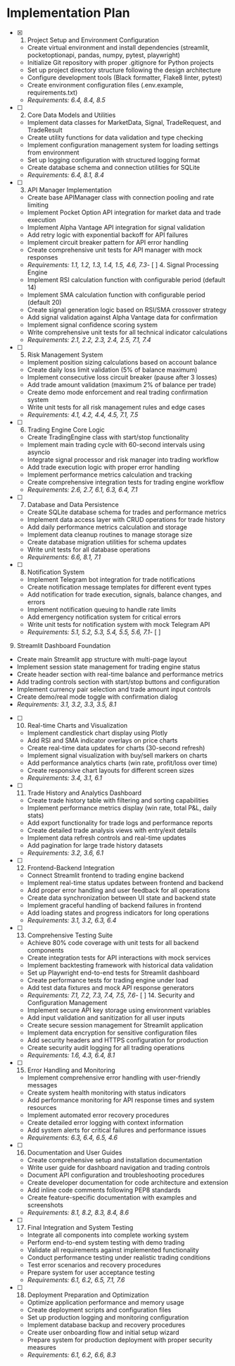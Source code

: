 # Implementation Plan

- [x] 1. Project Setup and Environment Configuration



  - Create virtual environment and install dependencies (streamlit, pocketoptionapi, pandas, numpy, pytest, playwright)
  - Initialize Git repository with proper .gitignore for Python projects
  - Set up project directory structure following the design architecture
  - Configure development tools (Black formatter, Flake8 linter, pytest)
  - Create environment configuration files (.env.example, requirements.txt)
  - _Requirements: 6.4, 8.4, 8.5_

- [ ] 2. Core Data Models and Utilities
  - Implement data classes for MarketData, Signal, TradeRequest, and TradeResult
  - Create utility functions for data validation and type checking
  - Implement configuration management system for loading settings from environment
  - Set up logging configuration with structured logging format
  - Create database schema and connection utilities for SQLite
  - _Requirements: 6.4, 8.1, 8.4_

- [ ] 3. API Manager Implementation
  - Create base APIManager class with connection pooling and rate limiting
  - Implement Pocket Option API integration for market data and trade execution
  - Implement Alpha Vantage API integration for signal validation
  - Add retry logic with exponential backoff for API failures
  - Implement circuit breaker pattern for API error handling
  - Create comprehensive unit tests for API manager with mock responses
  - _Requirements: 1.1, 1.2, 1.3, 1.4, 1.5, 4.6, 7.3_- [ 
] 4. Signal Processing Engine
  - Implement RSI calculation function with configurable period (default 14)
  - Implement SMA calculation function with configurable period (default 20)
  - Create signal generation logic based on RSI/SMA crossover strategy
  - Add signal validation against Alpha Vantage data for confirmation
  - Implement signal confidence scoring system
  - Write comprehensive unit tests for all technical indicator calculations
  - _Requirements: 2.1, 2.2, 2.3, 2.4, 2.5, 7.1, 7.4_

- [ ] 5. Risk Management System
  - Implement position sizing calculations based on account balance
  - Create daily loss limit validation (5% of balance maximum)
  - Implement consecutive loss circuit breaker (pause after 3 losses)
  - Add trade amount validation (maximum 2% of balance per trade)
  - Create demo mode enforcement and real trading confirmation system
  - Write unit tests for all risk management rules and edge cases
  - _Requirements: 4.1, 4.2, 4.4, 4.5, 7.1, 7.5_

- [ ] 6. Trading Engine Core Logic
  - Create TradingEngine class with start/stop functionality
  - Implement main trading cycle with 60-second intervals using asyncio
  - Integrate signal processor and risk manager into trading workflow
  - Add trade execution logic with proper error handling
  - Implement performance metrics calculation and tracking
  - Create comprehensive integration tests for trading engine workflow
  - _Requirements: 2.6, 2.7, 6.1, 6.3, 6.4, 7.1_

- [ ] 7. Database and Data Persistence
  - Create SQLite database schema for trades and performance metrics
  - Implement data access layer with CRUD operations for trade history
  - Add daily performance metrics calculation and storage
  - Implement data cleanup routines to manage storage size
  - Create database migration utilities for schema updates
  - Write unit tests for all database operations
  - _Requirements: 6.6, 8.1, 7.1_

- [ ] 8. Notification System
  - Implement Telegram bot integration for trade notifications
  - Create notification message templates for different event types
  - Add notification for trade execution, signals, balance changes, and errors
  - Implement notification queuing to handle rate limits
  - Add emergency notification system for critical errors
  - Write unit tests for notification system with mock Telegram API
  - _Requirements: 5.1, 5.2, 5.3, 5.4, 5.5, 5.6, 7.1_- [ ]
 9. Streamlit Dashboard Foundation
  - Create main Streamlit app structure with multi-page layout
  - Implement session state management for trading engine status
  - Create header section with real-time balance and performance metrics
  - Add trading controls section with start/stop buttons and configuration
  - Implement currency pair selection and trade amount input controls
  - Create demo/real mode toggle with confirmation dialog
  - _Requirements: 3.1, 3.2, 3.3, 3.5, 8.1_

- [ ] 10. Real-time Charts and Visualization
  - Implement candlestick chart display using Plotly
  - Add RSI and SMA indicator overlays on price charts
  - Create real-time data updates for charts (30-second refresh)
  - Implement signal visualization with buy/sell markers on charts
  - Add performance analytics charts (win rate, profit/loss over time)
  - Create responsive chart layouts for different screen sizes
  - _Requirements: 3.4, 3.1, 6.1_

- [ ] 11. Trade History and Analytics Dashboard
  - Create trade history table with filtering and sorting capabilities
  - Implement performance metrics display (win rate, total P&L, daily stats)
  - Add export functionality for trade logs and performance reports
  - Create detailed trade analysis views with entry/exit details
  - Implement data refresh controls and real-time updates
  - Add pagination for large trade history datasets
  - _Requirements: 3.2, 3.6, 6.1_

- [ ] 12. Frontend-Backend Integration
  - Connect Streamlit frontend to trading engine backend
  - Implement real-time status updates between frontend and backend
  - Add proper error handling and user feedback for all operations
  - Create data synchronization between UI state and backend state
  - Implement graceful handling of backend failures in frontend
  - Add loading states and progress indicators for long operations
  - _Requirements: 3.1, 3.2, 6.3, 6.4_

- [ ] 13. Comprehensive Testing Suite
  - Achieve 80% code coverage with unit tests for all backend components
  - Create integration tests for API interactions with mock services
  - Implement backtesting framework with historical data validation
  - Set up Playwright end-to-end tests for Streamlit dashboard
  - Create performance tests for trading engine under load
  - Add test data fixtures and mock API response generators
  - _Requirements: 7.1, 7.2, 7.3, 7.4, 7.5, 7.6_-
 [ ] 14. Security and Configuration Management
  - Implement secure API key storage using environment variables
  - Add input validation and sanitization for all user inputs
  - Create secure session management for Streamlit application
  - Implement data encryption for sensitive configuration files
  - Add security headers and HTTPS configuration for production
  - Create security audit logging for all trading operations
  - _Requirements: 1.6, 4.3, 6.4, 8.1_

- [ ] 15. Error Handling and Monitoring
  - Implement comprehensive error handling with user-friendly messages
  - Create system health monitoring with status indicators
  - Add performance monitoring for API response times and system resources
  - Implement automated error recovery procedures
  - Create detailed error logging with context information
  - Add system alerts for critical failures and performance issues
  - _Requirements: 6.3, 6.4, 6.5, 4.6_

- [ ] 16. Documentation and User Guides
  - Create comprehensive setup and installation documentation
  - Write user guide for dashboard navigation and trading controls
  - Document API configuration and troubleshooting procedures
  - Create developer documentation for code architecture and extension
  - Add inline code comments following PEP8 standards
  - Create feature-specific documentation with examples and screenshots
  - _Requirements: 8.1, 8.2, 8.3, 8.4, 8.6_

- [ ] 17. Final Integration and System Testing
  - Integrate all components into complete working system
  - Perform end-to-end system testing with demo trading
  - Validate all requirements against implemented functionality
  - Conduct performance testing under realistic trading conditions
  - Test error scenarios and recovery procedures
  - Prepare system for user acceptance testing
  - _Requirements: 6.1, 6.2, 6.5, 7.1, 7.6_

- [ ] 18. Deployment Preparation and Optimization
  - Optimize application performance and memory usage
  - Create deployment scripts and configuration files
  - Set up production logging and monitoring configuration
  - Implement database backup and recovery procedures
  - Create user onboarding flow and initial setup wizard
  - Prepare system for production deployment with proper security measures
  - _Requirements: 6.1, 6.2, 6.6, 8.3_